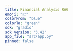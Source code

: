 ```yaml
---
title: Financial Analysis RAG
emoji: "💹"
colorFrom: "blue"
colorTo: "green"
sdk: "gradio"
sdk_version: "3.42"
app_file: "src/app.py"
pinned: false
---
```

